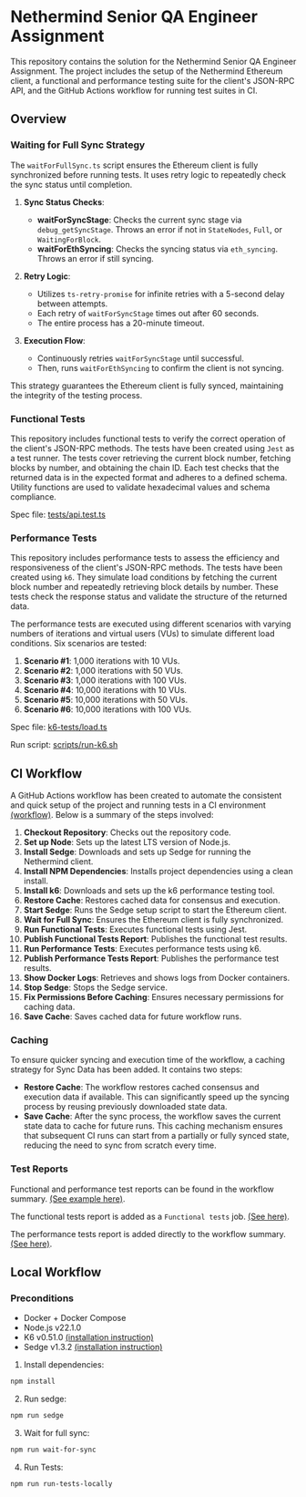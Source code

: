 # Nethermind Senior QA Engineer Assignment

This repository contains the solution for the Nethermind Senior QA Engineer Assignment. The project includes the setup of the Nethermind Ethereum client, a functional and performance testing suite for the client's JSON-RPC API, and the GitHub Actions workflow for running test suites in CI.

## Overview

### Waiting for Full Sync Strategy

The `waitForFullSync.ts` script ensures the Ethereum client is fully synchronized before running tests. It uses retry logic to repeatedly check the sync status until completion.

1. **Sync Status Checks**:

   - **waitForSyncStage**: Checks the current sync stage via `debug_getSyncStage`. Throws an error if not in `StateNodes`, `Full`, or `WaitingForBlock`.
   - **waitForEthSyncing**: Checks the syncing status via `eth_syncing`. Throws an error if still syncing.

2. **Retry Logic**:

   - Utilizes `ts-retry-promise` for infinite retries with a 5-second delay between attempts.
   - Each retry of `waitForSyncStage` times out after 60 seconds.
   - The entire process has a 20-minute timeout.

3. **Execution Flow**:

   - Continuously retries `waitForSyncStage` until successful.
   - Then, runs `waitForEthSyncing` to confirm the client is not syncing.

This strategy guarantees the Ethereum client is fully synced, maintaining the integrity of the testing process.

### Functional Tests

This repository includes functional tests to verify the correct operation of the client's JSON-RPC methods. The tests have been created using `Jest` as a test runner. The tests cover retrieving the current block number, fetching blocks by number, and obtaining the chain ID. Each test checks that the returned data is in the expected format and adheres to a defined schema. Utility functions are used to validate hexadecimal values and schema compliance.

Spec file: [tests/api.test.ts](./tests/api.test.ts)

### Performance Tests

This repository includes performance tests to assess the efficiency and responsiveness of the client's JSON-RPC methods. The tests have been created using `k6`. They simulate load conditions by fetching the current block number and repeatedly retrieving block details by number. These tests check the response status and validate the structure of the returned data.

The performance tests are executed using different scenarios with varying numbers of iterations and virtual users (VUs) to simulate different load conditions. Six scenarios are tested:

1. **Scenario #1**: 1,000 iterations with 10 VUs.
2. **Scenario #2**: 1,000 iterations with 50 VUs.
3. **Scenario #3**: 1,000 iterations with 100 VUs.
4. **Scenario #4**: 10,000 iterations with 10 VUs.
5. **Scenario #5**: 10,000 iterations with 50 VUs.
6. **Scenario #6**: 10,000 iterations with 100 VUs.

Spec file: [k6-tests/load.ts](./k6-tests/load.ts)

Run script: [scripts/run-k6.sh](./scripts/run-k6.sh)

## CI Workflow

A GitHub Actions workflow has been created to automate the consistent and quick setup of the project and running tests in a CI environment [(workflow)](./.github/workflows/tests.yml). Below is a summary of the steps involved:

1. **Checkout Repository**: Checks out the repository code.
2. **Set up Node**: Sets up the latest LTS version of Node.js.
3. **Install Sedge**: Downloads and sets up Sedge for running the Nethermind client.
4. **Install NPM Dependencies**: Installs project dependencies using a clean install.
5. **Install k6**: Downloads and sets up the k6 performance testing tool.
6. **Restore Cache**: Restores cached data for consensus and execution.
7. **Start Sedge**: Runs the Sedge setup script to start the Ethereum client.
8. **Wait for Full Sync**: Ensures the Ethereum client is fully synchronized.
9. **Run Functional Tests**: Executes functional tests using Jest.
10. **Publish Functional Tests Report**: Publishes the functional test results.
11. **Run Performance Tests**: Executes performance tests using k6.
12. **Publish Performance Tests Report**: Publishes the performance test results.
13. **Show Docker Logs**: Retrieves and shows logs from Docker containers.
14. **Stop Sedge**: Stops the Sedge service.
15. **Fix Permissions Before Caching**: Ensures necessary permissions for caching data.
16. **Save Cache**: Saves cached data for future workflow runs.

### Caching

To ensure quicker syncing and execution time of the workflow, a caching strategy for Sync Data has been added. It contains two steps:

- **Restore Cache**: The workflow restores cached consensus and execution data if available. This can significantly speed up the syncing process by reusing previously downloaded state data.
- **Save Cache**: After the sync process, the workflow saves the current state data to cache for future runs. This caching mechanism ensures that subsequent CI runs can start from a partially or fully synced state, reducing the need to sync from scratch every time.

### Test Reports

Functional and performance test reports can be found in the workflow summary. [(See example here)](https://github.com/rlve/NethermindSeniorQAEngineerAssignment-RK/actions/runs/9194801075).

The functional tests report is added as a `Functional tests` job. [(See here)](https://github.com/rlve/NethermindSeniorQAEngineerAssignment-RK/actions/runs/9194801075/job/25289213676).

The performance tests report is added directly to the workflow summary. [(See here)](https://github.com/rlve/NethermindSeniorQAEngineerAssignment-RK/actions/runs/9194801075#summary-25289101325).

## Local Workflow

### Preconditions

- Docker + Docker Compose
- Node.js v22.1.0
- K6 v0.51.0 [(installation instruction)](https://k6.io/docs/get-started/installation/)
- Sedge v1.3.2 [(installation instruction)](https://docs.sedge.nethermind.io/docs/quickstart/install-guide)

1. Install dependencies:

```bash
npm install
```

2. Run sedge:

```bash
npm run sedge
```

3. Wait for full sync:

```bash
npm run wait-for-sync
```

4. Run Tests:

```bash
npm run run-tests-locally
```
